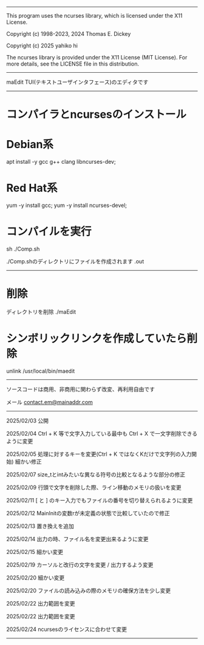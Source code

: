 ----

This program uses the ncurses library, which is licensed under the X11 License.

Copyright (c) 1998-2023, 2024 Thomas E. Dickey

Copyright (c) 2025 yahiko hi

The ncurses library is provided under the X11 License (MIT License). For more details, see the LICENSE file in this distribution.

----

maEdit
TUI(テキストユーザインタフェース)のエディタです

----

# コンパイラとncursesのインストール

# Debian系
apt install -y gcc g++ clang libncurses-dev;

# Red Hat系
yum -y install gcc;
yum -y install ncurses-devel;

# コンパイルを実行
sh ./Comp.sh

./Comp.shのディレクトリにファイルを作成されます
.out

----

# 削除

ディレクトリを削除
./maEdit

# シンボリックリンクを作成していたら削除
unlink /usr/local/bin/maedit

----

ソースコードは商用、非商用に関わらず改変、再利用自由です

メール
contact.em@mainaddr.com

----

2025/02/03
公開

2025/02/04
Ctrl + K 等で文字入力している最中も Ctrl + X で一文字削除できるように変更

2025/02/05
処理に対するキーを変更(Ctrl + K ではなくKだけで文字列の入力開始)
細かい修正

2025/02/07
size_tとintみたいな異なる符号の比較となるような部分の修正

2025/02/09
行頭で文字を削除した際、ライン移動のメモリの扱いを変更

2025/02/11
[ と ] のキー入力でもファイルの番号を切り替えられるように変更

2025/02/12
MainInitの変数rが未定義の状態で比較していたので修正

2025/02/13
置き換えを追加

2025/02/14
出力の時、ファイル名を変更出来るように変更

2025/02/15
細かい変更

2025/02/19
カーソルと改行の文字を変更 / 出力するよう変更

2025/02/20
細かい変更

2025/02/20
ファイルの読み込みの際のメモリの確保方法を少し変更

2025/02/22
出力範囲を変更

2025/02/22
出力範囲を変更

2025/02/24
ncursesのライセンスに合わせて変更

----
